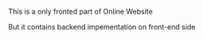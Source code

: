 This is a only fronted part of Online Website 


But it contains backend impementation on front-end side


